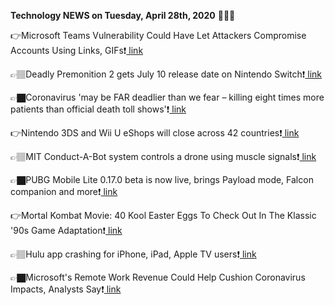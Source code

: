 <b>Technology NEWS on Tuesday, April 28th, 2020</b> 📡📡📡 

👉Microsoft Teams Vulnerability Could Have Let Attackers Compromise Accounts Using Links, GIFs❗️<a href='https://techblock.club/?p=4385'> link</a>

👉🏽Deadly Premonition 2 gets July 10 release date on Nintendo Switch❗️<a href='https://techblock.club/?p=4387'> link</a>

👉🏿Coronavirus 'may be FAR deadlier than we fear – killing eight times more patients than official death toll shows'❗️<a href='https://techblock.club/?p=4389'> link</a>

👉Nintendo 3DS and Wii U eShops will close across 42 countries❗️<a href='https://techblock.club/?p=4391'> link</a>

👉🏽MIT Conduct-A-Bot system controls a drone using muscle signals❗️<a href='https://techblock.club/?p=4393'> link</a>

👉🏿PUBG Mobile Lite 0.17.0 beta is now live, brings Payload mode, Falcon companion and more❗️<a href='https://techblock.club/?p=4395'> link</a>

👉Mortal Kombat Movie: 40 Kool Easter Eggs To Check Out In The Klassic '90s Game Adaptation❗️<a href='https://techblock.club/?p=4397'> link</a>

👉🏽Hulu app crashing for iPhone, iPad, Apple TV users❗️<a href='https://techblock.club/?p=4399'> link</a>

👉🏿Microsoft's Remote Work Revenue Could Help Cushion Coronavirus Impacts, Analysts Say❗️<a href='https://techblock.club/?p=4401'> link</a>


